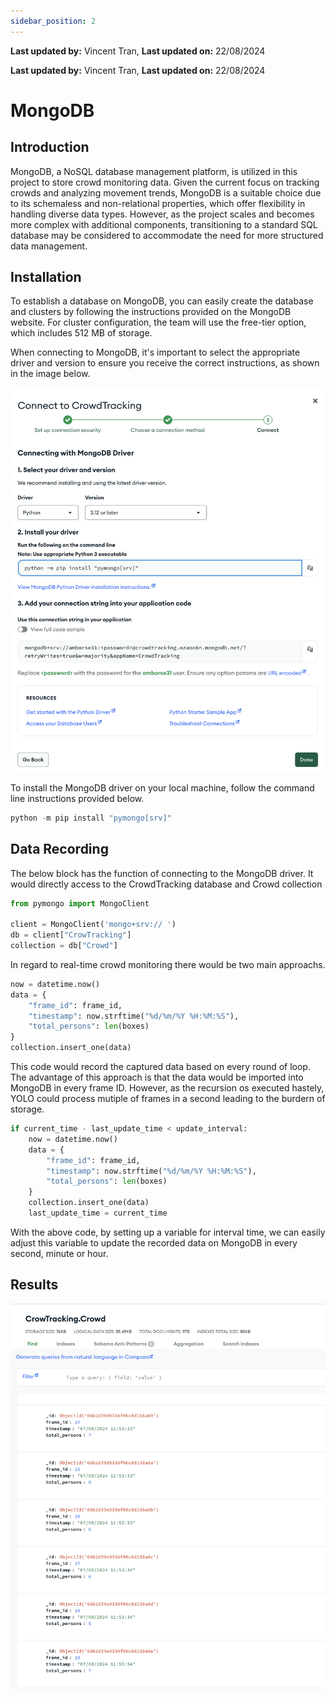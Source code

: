 ```yaml
---
sidebar_position: 2
---
```


**Last updated by:** Vincent Tran, **Last updated on:** 22/08/2024


**Last updated by:** Vincent Tran, **Last updated on:** 22/08/2024


# MongoDB

## Introduction

MongoDB, a NoSQL database management platform, is utilized in this project to store crowd monitoring data. Given the current focus on tracking crowds and analyzing movement trends, MongoDB is a suitable choice due to its schemaless and non-relational properties, which offer flexibility in handling diverse data types. However, as the project scales and becomes more complex with additional components, transitioning to a standard SQL database may be considered to accommodate the need for more structured data management.

## Installation

To establish a database on MongoDB, you can easily create the database and clusters by following the instructions provided on the MongoDB website. For cluster configuration, the team will use the free-tier option, which includes 512 MB of storage.

When connecting to MongoDB, it's important to select the appropriate driver and version to ensure you receive the correct instructions, as shown in the image below.

![MongoDB Setup](img\MongoDBConnect.png)

To install the MongoDB driver on your local machine, follow the command line instructions provided below.

```python
python -m pip install "pymongo[srv]"
```

## Data Recording
The below block has the function of connecting to the MongoDB driver.
It would directly access to the CrowdTracking database and Crowd collection

```python
from pymongo import MongoClient

client = MongoClient('mongo+srv:// ')
db = client["CrowTracking"]
collection = db["Crowd"]
```
In regard to real-time crowd monitoring there would be two main approachs. 
```python
now = datetime.now()
data = {            
    "frame_id": frame_id,
    "timestamp": now.strftime("%d/%m/%Y %H:%M:%S"),
    "total_persons": len(boxes)
}
collection.insert_one(data)
```
This code would record the captured data based on every round of loop. The advantage of this approach is that the data would be imported into MongoDB in every frame ID. However, as the recursion os executed hastely, YOLO could process mutiple of frames in a second leading to the burdern of storage.

```python
if current_time - last_update_time < update_interval:
    now = datetime.now()
    data = {
        "frame_id": frame_id,
        "timestamp": now.strftime("%d/%m/%Y %H:%M:%S"),
        "total_persons": len(boxes)
    }
    collection.insert_one(data)
    last_update_time = current_time
```
With the above code, by setting up a variable for interval time, we can easily adjust this variable to update the recorded data on MongoDB in every second, minute or hour.

## Results
![MongoDB Live Data](img\live_data.png)